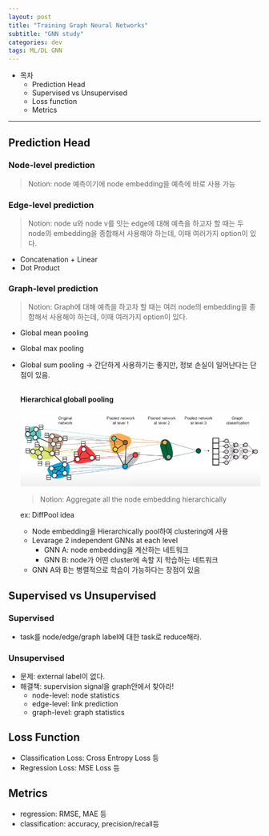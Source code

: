```yaml
---
layout: post
title: "Training Graph Neural Networks"
subtitle: "GNN study"
categories: dev
tags: ML/DL GNN
---
```


- 목차
  - Prediction Head
  - Supervised vs Unsupervised
  - Loss function
  - Metrics

---

## Prediction Head

### Node-level prediction

> Notion: node 예측이기에 node embedding을 예측에 바로 사용 가능

### Edge-level prediction

> Notion: node u와 node v를 잇는 edge에 대해 예측을 하고자 할 때는 두 node의 embedding을 종합해서 사용해야 하는데, 이때 여러가지 option이 있다.

- Concatenation + Linear
- Dot Product

### Graph-level prediction

> Notion: Graph에 대해 예측을 하고자 할 때는 여러 node의 embedding을 종합해서 사용해야 하는데, 이때 여러가지 option이 있다.

- Global mean pooling
- Global max pooling
- Global sum pooling
  -> 간단하게 사용하기는 좋지만, 정보 손실이 일어난다는 단점이 있음.

  **<br/>Hierarchical globall pooling**

  ![Hierarchical Global Pooling [Ref: stanford 224W]](https://raw.githubusercontent.com/Cho-Geonwoo/Cho-Geonwoo.github.io/master/assets/img/contents/hierachical_pooling.png)

  > Notion: Aggregate all the node embedding hierarchically

  ex: DiffPool idea

  - Node embedding을 Hierarchically pool하여 clustering에 사용
  - Levarage 2 independent GNNs at each level
    - GNN A: node embedding을 계산하는 네트워크
    - GNN B: node가 어떤 cluster에 속할 지 학습하는 네트워크
  - GNN A와 B는 병렬적으로 학습이 가능하다는 장점이 있음

## Supervised vs Unsupervised

### Supervised

- task를 node/edge/graph label에 대한 task로 reduce해라.

### Unsupervised

- 문제: external label이 없다.
- 해결책: supervision signal을 graph안에서 찾아라!
  - node-level: node statistics
  - edge-level: link prediction
  - graph-level: graph statistics

## Loss Function

- Classification Loss: Cross Entropy Loss 등
- Regression Loss: MSE Loss 등

## Metrics

- regression: RMSE, MAE 등
- classification: accuracy, precision/recall등
